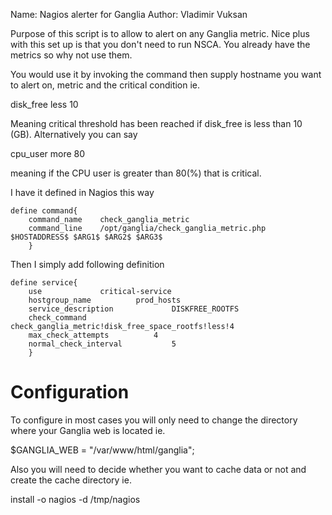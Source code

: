 Name: Nagios alerter for Ganglia
Author: Vladimir Vuksan

Purpose of this script is to allow to alert on any Ganglia metric. Nice
plus with this set up is that you don't need to run NSCA. You already
have the metrics so why not use them.

You would use it by invoking the command then supply hostname you want
to alert on, metric and the critical condition ie. 

disk_free less 10

Meaning critical threshold has been reached if disk_free is less than 10 (GB).
Alternatively you can say

cpu_user more 80

meaning if the CPU user is greater than 80(%) that is critical.
 
I have it defined in Nagios this way

    define command{
        command_name    check_ganglia_metric
        command_line  	/opt/ganglia/check_ganglia_metric.php $HOSTADDRESS$ $ARG1$ $ARG2$ $ARG3$
        }


Then I simply add following definition

    define service{
        use				critical-service
        hostgroup_name			prod_hosts
        service_description             DISKFREE_ROOTFS
        check_command			check_ganglia_metric!disk_free_space_rootfs!less!4
        max_check_attempts         	4
        normal_check_interval         	5
        }


# Configuration

To configure in most cases you will only need to change the directory where your Ganglia
web is located ie.

$GANGLIA_WEB = "/var/www/html/ganglia";

Also you will need to decide whether you want to cache data or not and create the cache directory
ie.

install -o nagios -d /tmp/nagios
